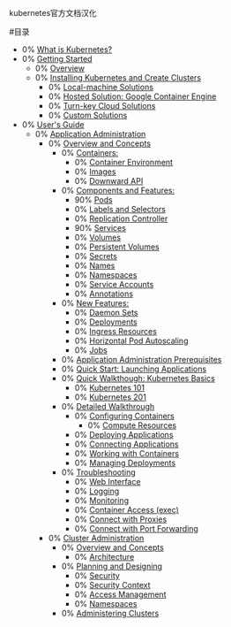kubernetes官方文档汉化

#目录

* 0% [What is Kubernetes?]()
* 0% [Getting Started]()
  * 0% [Overview]()
  * 0% [Installing Kubernetes and Create Clusters]()
    * 0% [Local-machine Solutions]()
    * 0% [Hosted Solution: Google Container Engine]()
    * 0% [Turn-key Cloud Solutions]()
    * 0% [Custom Solutions]()
* 0% [User's Guide]()
  * 0% [Application Administration]()
    * 0% [Overview and Concepts]()
      * 0% [Containers:]()
        * 0% [Container Environment]()
        * 0% [Images]()
        * 0% [Downward API]()
      * 0% [Components and Features:]()
        * 90% [Pods](pods.md)
        * 0% [Labels and Selectors]()
        * 0% [Replication Controller]()
        * 90% [Services](services.md)
        * 0% [Volumes]()
        * 0% [Persistent Volumes]()
        * 0% [Secrets]()
        * 0% [Names]()
        * 0% [Namespaces]()
        * 0% [Service Accounts]()
        * 0% [Annotations]()
      * 0% [New Features:]()
        * 0% [Daemon Sets]()
        * 0% [Deployments]()
        * 0% [Ingress Resources]()
        * 0% [Horizontal Pod Autoscaling]()
        * 0% [Jobs]()
      * 0% [Application Administration Prerequisites]()
      * 0% [Quick Start: Launching Applications]()
      * 0% [Quick Walkthough: Kubernetes Basics]()
        * 0% [Kubernetes 101]()
        * 0% [Kubernetes 201]()
      * 0% [Detailed Walkthrough]()
        * 0% [Configuring Containers]()
          * 0% [Compute Resources]()
        * 0% [Deploying Applications]()
        * 0% [Connecting Applications]()
        * 0% [Working with Containers]()
        * 0% [Managing Deployments]()
      * 0% [Troubleshooting]()
        * 0% [Web Interface]()
        * 0% [Logging]()
        * 0% [Monitoring]()
        * 0% [Container Access (exec)]()
        * 0% [Connect with Proxies]()
        * 0% [Connect with Port Forwarding]()
    * 0% [Cluster Administration]()
      * 0% [Overview and Concepts]()
        * 0% [Architecture]()
      * 0% [Planning and Designing]()
        * 0% [Security]()
        * 0% [Security Context]()
        * 0% [Access Management]()
        * 0% [Namespaces]()
      * 0% [Administering Clusters]()
